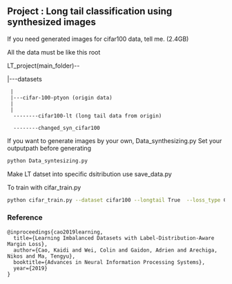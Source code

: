 ## Project : Long tail classification using synthesized images

If you need generated images for cifar100 data, tell me. (2.4GB)


All the data must be like this root


LT_project(main_folder)--

 
 |---datasets
     
     |
     |---cifar-100-ptyon (origin data)
     |
     |      
      --------cifar100-lt (long tail data from origin)
      
      --------changed_syn_cifar100

If you want to generate images by your own, Data_synthesizing.py
Set your outputpath before generating
```bash
python Data_syntesizing.py
```

Make LT datset into specific dsitribution use save_data.py



To train with cifar_train.py 
``` bash
python cifar_train.py --dataset cifar100 --longtail True  --loss_type CE --gpu 0 --batch-size 128 --imb_factor 0.01 -d 100
```


### Reference

```
@inproceedings{cao2019learning,
  title={Learning Imbalanced Datasets with Label-Distribution-Aware Margin Loss},
  author={Cao, Kaidi and Wei, Colin and Gaidon, Adrien and Arechiga, Nikos and Ma, Tengyu},
  booktitle={Advances in Neural Information Processing Systems},
  year={2019}
}
```
